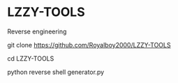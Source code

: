 # LZZY-TOOLS
Reverse engineering 

git clone https://github.com/Royalboy2000/LZZY-TOOLS 

cd LZZY-TOOLS

python reverse shell generator.py
